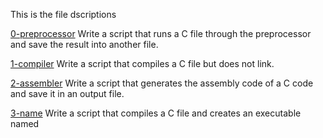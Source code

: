  This is the file dscriptions

[0-preprocessor](0-preprocessor)
Write a script that runs a C file through the preprocessor and save the result into another file.

[1-compiler](1-compiler)
Write a script that compiles a C file but does not link.

[2-assembler](2-assembler)
Write a script that generates the assembly code of a C code and save it in an output file.

[3-name](3-name)
Write a script that compiles a C file and creates an executable named
